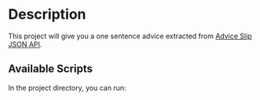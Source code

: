 # Description

This project will give you a one sentence advice extracted from [Advice Slip JSON API](https://api.adviceslip.com/).

## Available Scripts

In the project directory, you can run:
